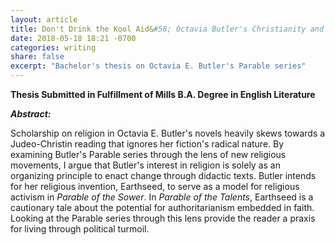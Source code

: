 ```yaml
---
layout: article
title: Don't Drink the Kool Aid&#58; Octavia Butler's Christianity and Cults in the <i>Parable</i> series
date: 2018-05-18 18:21 -0700
categories: writing
share: false
excerpt: "Bachelor's thesis on Octavia E. Butler's Parable series"
---
```

 **Thesis Submitted in Fulfillment of Mills B.A. Degree in English Literature**

 ***Abstract:***

 Scholarship on religion in Octavia E. Butler's novels heavily skews towards a Judeo-Christin reading that ignores her fiction's radical nature. By examining Butler's Parable series through the lens of new religious movements, I argue that Butler's interest in religion is solely as an organizing principle to enact change through didactic texts. Butler intends for her religious invention, Earthseed, to serve as a model for religious activism in _Parable of the Sower_. In _Parable of the Talents_, Earthseed is a cautionary tale about the potential for authoritarianism embedded in faith. Looking at the Parable series through this lens provide the reader a praxis for living through political turmoil. 